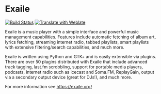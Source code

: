Exaile
======

[![Build Status](https://travis-ci.org/exaile/exaile.svg?branch=master)](https://travis-ci.org/exaile/exaile)
[![Translate with Weblate](https://hosted.weblate.org/widgets/exaile/-/svg-badge.svg)](https://hosted.weblate.org/engage/exaile/)

Exaile is a music player with a simple interface and powerful
music management capabilities. Features include automatic fetching of album art,
lyrics fetching, streaming internet radio, tabbed playlists, smart playlists
with extensive filtering/search capabilities, and much more.

Exaile is written using Python and GTK+ and is easily extensible via plugins.
There are over 50 plugins distributed with Exaile that include advanced track
tagging, last.fm scrobbling, support for portable media players, podcasts,
internet radio such as icecast and Soma.FM, ReplayGain, output via a secondary
output device (great for DJs!), and much more.

For more information see https://exaile.org/

